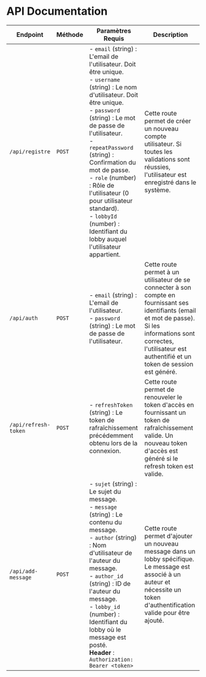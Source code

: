 # API Documentation

| Endpoint         | Méthode | Paramètres Requis                                                                                                                                                                                                                               | Description                                                                                                        |
|------------------|---------|-----------------------------------------------------------------------------------------------------------------------------------------------------------------------------------------------------------------------------------------------|--------------------------------------------------------------------------------------------------------------------|
| `/api/registre`  | `POST`  | - `email` (string) : L'email de l'utilisateur. Doit être unique.  <br> - `username` (string) : Le nom d'utilisateur. Doit être unique. <br> - `password` (string) : Le mot de passe de l'utilisateur. <br> - `repeatPassword` (string) : Confirmation du mot de passe. <br> - `role` (number) : Rôle de l'utilisateur (0 pour utilisateur standard). <br> - `lobbyId` (number) : Identifiant du lobby auquel l'utilisateur appartient. | Cette route permet de créer un nouveau compte utilisateur. Si toutes les validations sont réussies, l'utilisateur est enregistré dans le système. |
| `/api/auth`      | `POST`  | - `email` (string) : L'email de l'utilisateur. <br> - `password` (string) : Le mot de passe de l'utilisateur.                                                                                                                               | Cette route permet à un utilisateur de se connecter à son compte en fournissant ses identifiants (email et mot de passe). Si les informations sont correctes, l'utilisateur est authentifié et un token de session est généré. |
| `/api/refresh-token` | `POST` | - `refreshToken` (string) : Le token de rafraîchissement précédemment obtenu lors de la connexion.                                                                                                                     | Cette route permet de renouveler le token d'accès en fournissant un token de rafraîchissement valide. Un nouveau token d'accès est généré si le refresh token est valide. |
| `/api/add-message` | `POST` | - `sujet` (string) : Le sujet du message. <br> - `message` (string) : Le contenu du message. <br> - `author` (string) : Nom d'utilisateur de l'auteur du message. <br> - `author_id` (string) : ID de l'auteur du message. <br> - `lobby_id` (number) : Identifiant du lobby où le message est posté. <br> **Header** : `Authorization: Bearer <token>` | Cette route permet d'ajouter un nouveau message dans un lobby spécifique. Le message est associé à un auteur et nécessite un token d'authentification valide pour être ajouté. |
